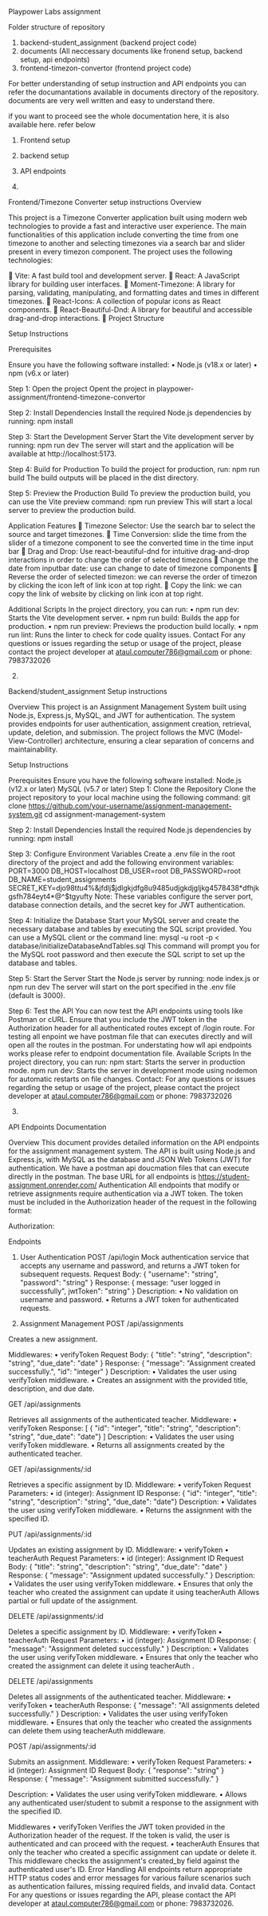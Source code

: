 Playpower Labs assignment


Folder structure of repository

1. backend-student_assignment (backend project code)
2. documents (All neccessary documents like fronend setup, backend setup, api endpoints)
3. frontend-timezon-convertor (frontend project code)
   

For better understanding of setup instruction and API endpoints you can refer the documantations available in documents directory of the repository. documents are very well written and easy to understand there.

if you want to proceed see the whole documentation here, it is also available here. refer below

1. Frontend setup
2. backend setup
3. API endpoints



1.

Frontend/Timezone Converter setup instructions
Overview

This project is a Timezone Converter application built using modern web technologies to provide a fast and interactive user experience. The main functionalities of this application include converting the time from one timezone to another and selecting timezones via a search bar and slider present in every timezon component. The project uses the following technologies:

	Vite: A fast build tool and development server.
	React: A JavaScript library for building user interfaces.
	Moment-Timezone: A library for parsing, validating, manipulating, and formatting dates and times in different timezones.
	React-Icons: A collection of popular icons as React components.
	React-Beautiful-Dnd: A library for beautiful and accessible drag-and-drop interactions.
	Project Structure

Setup Instructions

Prerequisites

Ensure you have the following software installed:
•	Node.js (v18.x or later)
•	npm (v6.x or later)

Step 1: Open the project
Opent the project in playpower-assignment/frontend-timezone-convertor

Step 2: Install Dependencies
Install the required Node.js dependencies by running:
npm install 

Step 3: Start the Development Server
Start the Vite development server by running:
npm run dev 
The server will start and the application will be available at http://localhost:5173.

Step 4: Build for Production
To build the project for production, run:
npm run build 
The build outputs will be placed in the dist directory.

Step 5: Preview the Production Build
To preview the production build, you can use the Vite preview command:
npm run preview 
This will start a local server to preview the production build.

Application Features
	Timezone Selector: Use the search bar to select the source and target timezones.
	Time Conversion: slide the time from the slider of a timezone component to see the converted time in the time input bar
	Drag and Drop: Use react-beautiful-dnd for intuitive drag-and-drop interactions in order to change the order of selected timezons
	Change the date from inputbar date:  use can change to date of timezone components
	Reverse the order of selected timezon: we can reverse the order of timezon by clicking the icon left of link icon at top right.
	Copy the link: we can copy the link of website by clicking on link icon at top right.


Additional Scripts
In the project directory, you can run:
•	npm run dev: Starts the Vite development server.
•	npm run build: Builds the app for production.
•	npm run preview: Previews the production build locally.
•	npm run lint: Runs the linter to check for code quality issues.
Contact
For any questions or issues regarding the setup or usage of the project, please contact the project developer at ataul.computer786@gmail.com or phone: 7983732026



2.

Backend/student_assignment Setup instructions

Overview
This project is an Assignment Management System built using Node.js, Express.js, MySQL, and JWT for authentication. The system provides endpoints for user authentication, assignment creation, retrieval, update, deletion, and submission. The project follows the MVC (Model-View-Controller) architecture, ensuring a clear separation of concerns and maintainability.

Setup Instructions

Prerequisites
Ensure you have the following software installed:
Node.js (v12.x or later)
MySQL (v5.7 or later)
Step 1: Clone the Repository
Clone the project repository to your local machine using the following command:
git clone https://github.com/your-username/assignment-management-system.git
cd assignment-management-system

Step 2: Install Dependencies
Install the required Node.js dependencies by running:
npm install

Step 3: Configure Environment Variables
Create a .env file in the root directory of the project and add the following environment variables:
PORT=3000
DB_HOST=localhost
DB_USER=root
DB_PASSWORD=root
DB_NAME=student_assignments
SECRET_KEY=djo98t*tu4*%&jfdlj$jdlgkjdfg8u9485udjgkdjgljkg4578438*dfhjkgsfh784eyt4*@^$tgyufty
Note: These variables configure the server port, database connection details, and the secret key for JWT authentication.

Step 4: Initialize the Database
Start your MySQL server and create the necessary database and tables by executing the SQL script provided. You can use a MySQL client or the command line:
mysql -u root -p < database/initializeDatabaseAndTables.sql
This command will prompt you for the MySQL root password and then execute the SQL script to set up the database and tables.

Step 5: Start the Server
Start the Node.js server by running:
node index.js or npm run dev
The server will start on the port specified in the .env file (default is 3000).

Step 6: Test the API
You can now test the API endpoints using tools like Postman or cURL. Ensure that you include the JWT token in the Authorization header for all authenticated routes except of /login route. For testing all enpoint we have postman file that can executes directly and will open all the routes in the postman. For understating how wll api endpoints works please refer to endpoint documentation file. 
Available Scripts
In the project directory, you can run:
npm start: Starts the server in production mode.
npm run dev: Starts the server in development mode using nodemon for automatic restarts on file changes.
Contact: For any questions or issues regarding the setup or usage of the project, please contact the project developer at ataul.computer786@gmail.com or phone: 7983732026



3.

API Endpoints Documentation

Overview
This document provides detailed information on the API endpoints for the assignment management system. The API is built using Node.js and Express.js, with MySQL as the database and JSON Web Tokens (JWT) for authentication. We have a postman api doucmation files that can execute directly in the postman.
The base URL for all endpoints is https://student-assignment.onrender.com/
Authentication
All endpoints that modify or retrieve assignments require authentication via a JWT token. The token must be included in the Authorization header of the request in the following format:

Authorization:  <jwtToken> 

Endpoints
1. User Authentication
POST /api/login
Mock authentication service that accepts any username and password, and returns a JWT token for subsequent requests.
Request Body:
{ "username": "string", "password": "string" } 
Response:
{ message: “user logged in successfully", jwtToken": "string" } 
Description:
•	No validation on username and password.
•	Returns a JWT token for authenticated requests.

2. Assignment Management
POST /api/assignments

Creates a new assignment.

Middlewares:
•	verifyToken
Request Body:
{ "title": "string", "description": "string", "due_date": "date" } 
Response:
{ "message": "Assignment created successfully.", "id": "integer" } 
Description:
•	Validates the user using verifyToken middleware.
•	Creates an assignment with the provided title, description, and due date.


GET /api/assignments

Retrieves all assignments of the authenticated teacher.
Middleware:
•	verifyToken
Response:
 [ { "id": "integer", "title": "string", "description": "string", "due_date": "date"} ] 
Description:
•	Validates the user using verifyToken middleware.
•	Returns all assignments created by the authenticated teacher.


GET /api/assignments/:id

Retrieves a specific assignment by ID.
Middleware:
•	verifyToken
Request Parameters:
•	id (integer): Assignment ID
Response:
{ "id": "integer", "title": "string", "description": "string", "due_date": "date"} 
Description:
•	Validates the user using verifyToken middleware.
•	Returns the assignment with the specified ID.


PUT /api/assignments/:id

Updates an existing assignment by ID.
Middleware:
•	verifyToken
•	teacherAuth
Request Parameters:
•	id (integer): Assignment ID
Request Body:
{ "title": "string", "description": "string", "due_date": "date" } 
Response:
{ "message": "Assignment updated successfully." } 
Description:
•	Validates the user using verifyToken middleware.
•	Ensures that only the teacher who created the assignment can update it using teacherAuth 
Allows partial or full update of the assignment.

DELETE /api/assignments/:id

Deletes a specific assignment by ID.
Middleware:
•	verifyToken
•	teacherAuth
Request Parameters:
•	id (integer): Assignment ID
Response:
{ "message": "Assignment deleted successfully." } 
Description:
•	Validates the user using verifyToken middleware.
•	Ensures that only the teacher who created the assignment can delete it using teacherAuth
.

DELETE /api/assignments

Deletes all assignments of the authenticated teacher.
Middleware:
•	verifyToken
•	teacherAuth
Response:
{ "message": "All assignments deleted successfully." } 
Description:
•	Validates the user using verifyToken middleware.
•	Ensures that only the teacher who created the assignments can delete them using           teacherAuth middleware.


POST /api/assignments/:id

Submits an assignment.
Middleware:
•	verifyToken
Request Parameters:
•	id (integer): Assignment ID
Request Body:
{ "response": "string" } 
Response:
{ "message": "Assignment submitted successfully." } 

Description:
•	Validates the user using verifyToken middleware.
•	Allows any authenticated user/student to submit a response to the assignment with the specified ID.

Middlewares
•	verifyToken
Verifies the JWT token provided in the Authorization header of the request. If the token is valid, the user is authenticated and can proceed with the request.
•	teacherAuth
Ensures that only the teacher who created a specific assignment can update or delete it. This middleware checks the assignment's created_by field against the authenticated user's ID.
Error Handling
All endpoints return appropriate HTTP status codes and error messages for various failure scenarios such as authentication failures, missing required fields, and invalid data.
Contact
For any questions or issues regarding the API, please contact the API developer at ataul.computer786@gmail.com or phone: 7983732026.

